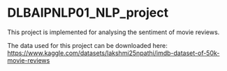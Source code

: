# DLBAIPNLP01_NLP_project

This project is implemented for analysing the sentiment of movie reviews.

The data used for this project can be downloaded here: https://www.kaggle.com/datasets/lakshmi25npathi/imdb-dataset-of-50k-movie-reviews
